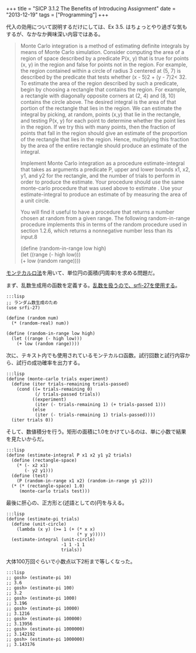 +++
title = "SICP 3.1.2 The Benefits of Introducing Assignment"
date = "2013-12-19"
tags = ["Programming"]
+++

代入の効用について説明するだけにしては、Ex 3.5.
はちょっとやり過ぎな気もするが、なかなか興味深い内容ではある。

> Monte Carlo integration is a method of estimating definite integrals
> by means of Monte Carlo simulation. Consider computing the area of a
> region of space described by a predicate P(x, y) that is true for
> points (x, y) in the region and false for points not in the region.
> For example, the region contained within a circle of radius 3 centered
> at (5, 7) is described by the predicate that tests whether (x - 5)2 +
> (y - 7)2\< 32. To estimate the area of the region described by such a
> predicate, begin by choosing a rectangle that contains the region. For
> example, a rectangle with diagonally opposite corners at (2, 4) and
> (8, 10) contains the circle above. The desired integral is the area of
> that portion of the rectangle that lies in the region. We can estimate
> the integral by picking, at random, points (x,y) that lie in the
> rectangle, and testing P(x, y) for each point to determine whether the
> point lies in the region. If we try this with many points, then the
> fraction of points that fall in the region should give an estimate of
> the proportion of the rectangle that lies in the region. Hence,
> multiplying this fraction by the area of the entire rectangle should
> produce an estimate of the integral.
>
> Implement Monte Carlo integration as a procedure estimate-integral
> that takes as arguments a predicate P, upper and lower bounds x1, x2,
> y1, and y2 for the rectangle, and the number of trials to perform in
> order to produce the estimate. Your procedure should use the same
> monte-carlo procedure that was used above to estimate . Use your
> estimate-integral to produce an estimate of by measuring the area of a
> unit circle.
>
> You will find it useful to have a procedure that returns a number
> chosen at random from a given range. The following random-in-range
> procedure implements this in terms of the random procedure used in
> section 1.2.6, which returns a nonnegative number less than its
> input.8
>
> (define (random-in-range low high)  
>  (let ((range (- high low)))  
>  (+ low (random range))))

[モンテカルロ法][]を用いて、単位円の面積(円周率)を求める問題だ。

まず、乱数生成用の函数を定義する。[乱数を扱うので、srfi-27を使用する][]。

    :::lisp
    ;; ランダム数生成のため
    (use srfi-27)

    (define (random num)
      (* (random-real) num))

    (define (random-in-range low high)
      (let ((range (- high low)))
        (+ low (random range))))


次に、テキスト内でも使用されているモンテカルロ函数。試行回数と試行内容から、試行の成功確率を出力する。

    :::lisp
    (define (monte-carlo trials experiment)
      (define (iter trials-remaining trials-passed)
        (cond ((= trials-remaining 0)
               (/ trials-passed trials))
              ((experiment)
               (iter (- trials-remaining 1) (+ trials-passed 1)))
              (else
               (iter (- trials-remaining 1) trials-passed))))
      (iter trials 0))


そして、数値積分を行う。矩形の面積に1.0をかけているのは、単に小数で結果を見たいからだ。

    :::lisp
    (define (estimate-integral P x1 x2 y1 y2 trials)
      (define (rectangle-space)
        (* (- x2 x1)
           (- y2 y1)))
      (define (test)
        (P (random-in-range x1 x2) (random-in-range y1 y2)))
      (* (* (rectangle-space) 1.0)
         (monte-carlo trials test)))


最後に肝心の、正方形と(述語としての)円を与える。

    :::lisp
    (define (estimate-pi trials)
      (define (unit-circle)
        (lambda (x y) (>= 1 (+ (* x x)
                               (* y y)))))
      (estimate-integral (unit-circle)
                         -1 1 -1 1
                         trials))

大体100万回ぐらいで小数点以下2桁まで等しくなった。

    :::lisp
    ;; gosh> (estimate-pi 10)
    ;; 3.6
    ;; gosh> (estimate-pi 100)
    ;; 3.2
    ;; gosh> (estimate-pi 1000)
    ;; 3.196
    ;; gosh> (estimate-pi 10000)
    ;; 3.1216
    ;; gosh> (estimate-pi 100000)
    ;; 3.13956
    ;; gosh> (estimate-pi 1000000)
    ;; 3.142192
    ;; gosh> (estimate-pi 1000000)
    ;; 3.143176


  [モンテカルロ法]: http://ja.wikipedia.org/wiki/%E3%83%A2%E3%83%B3%E3%83%86%E3%82%AB%E3%83%AB%E3%83%AD%E6%B3%95
    "モンテカルロ法"
  [乱数を扱うので、srfi-27を使用する]: http://sicp.g.hatena.ne.jp/hyuki/20060505/random
    "SRFI-27疑似乱数発生器インタフェース"
